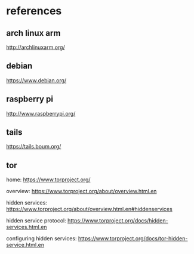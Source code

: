 # references

## arch linux arm

http://archlinuxarm.org/

## debian

https://www.debian.org/

## raspberry pi

http://www.raspberrypi.org/

## tails

https://tails.boum.org/

## tor

home: https://www.torproject.org/

overview:  https://www.torproject.org/about/overview.html.en

hidden services: https://www.torproject.org/about/overview.html.en#hiddenservices

hidden service protocol: https://www.torproject.org/docs/hidden-services.html.en

configuring hidden services: https://www.torproject.org/docs/tor-hidden-service.html.en
